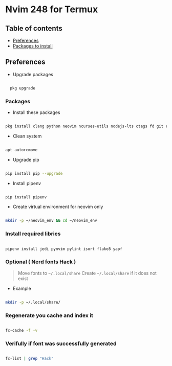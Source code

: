 # Nvim 248 for Termux

## Table of contents

- [Preferences](#Preferences)
- [Packages to install](#Packages)

## Preferences

- Upgrade packages

```bash

  pkg upgrade

```

### Packages

- Install these packages

```sh

pkg install clang python neovim ncurses-utils nodejs-lts ctags fd git ripgrep fzf ranger fontconfig-utils

```

- Clean system

```sh

apt autoremove

```

- Upgrade pip

```sh

pip install pip --upgrade

```

- Install pipenv

```sh

pip install pipenv

```

- Create virtual environment for neovim only

```sh

mkdir -p ~/neovim_env && cd ~/neovim_env

```

### Install required libries

```sh

pipenv install jedi pynvim pylint isort flake8 yapf

```

### Optional ( Nerd fonts Hack )

> Move fonts to `~/.local/share`
> Create `~/.local/share` if it does not exist

- Example

```sh

mkdir -p ~/.local/share/

```

### Regenerate you cache and index it

```sh

fc-cache -f -v

```

### Verifully if font was successfully generated

```sh

fc-list | grep "Hack"

```
